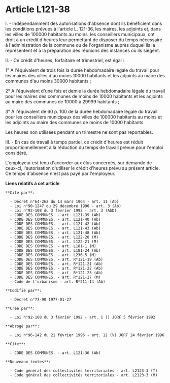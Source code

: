 # Article L121-38

I. - Indépendamment des autorisations d'absence dont ils bénéficient dans les conditions prévues à l'article L. 121-36, les
maires, les adjoints et, dans les villes de 100000 habitants au moins, les conseillers municipaux, ont droit à un crédit
d'heures leur permettant de disposer du temps nécessaire à l'administration de la commune ou de l'organisme auprès duquel ils
la représentent et à la préparation des réunions des instances où ils siègent.

II. - Ce crédit d'heures, forfaitaire et trimestriel, est égal :

1° A l'équivalent de trois fois la durée hebdomadaire légale du travail pour les maires des villes d'au moins 10000 habitants
et les adjoints au maire des communes d'au moins 30000 habitants ;

2° A l'équivalent d'une fois et demie la durée hebdomadaire légale du travail pour les maires des communes de moins de 10000
habitants et les adjoints au maire des communes de 10000 à 29999 habitants ;

3° A l'équivalent de 60 p. 100 de la durée hebdomadaire légale du travail pour les conseillers municipaux des villes de
100000 habitants au moins et les adjoints au maire des communes de moins de 10000 habitants.

Les heures non utilisées pendant un trimestre ne sont pas reportables.

III. - En cas de travail à temps partiel, ce crédit d'heures est réduit proportionnellement à la réduction du temps de
travail prévue pour l'emploi considéré.

L'employeur est tenu d'accorder aux élus concernés, sur demande de ceux-ci, l'autorisation d'utiliser le crédit d'heures
prévu au présent article. Ce temps d'absence n'est pas payé par l'employeur.

**Liens relatifs à cet article**

	**Cité par**:

	  - Décret n°64-262 du 14 mars 1964 - art. 11 (Ab)
	  - Loi n°90-1247 du 29 décembre 1990 - art. 3 (Ab)
	  - Loi n°92-108 du 3 février 1992 - art. 3 (AbD)
	  - CODE DES COMMUNES. - art. L121-39 (Ab)
	  - CODE DES COMMUNES. - art. L121-40 (Ab)
	  - CODE DES COMMUNES. - art. L121-42 (Ab)
	  - CODE DES COMMUNES. - art. L121-43 (Ab)
	  - CODE DES COMMUNES. - art. L121-48 (Ab)
	  - CODE DES COMMUNES. - art. L122-20 (M)
	  - CODE DES COMMUNES. - art. L122-21 (M)
	  - CODE DES COMMUNES. - art. L181-1 (M)
	  - CODE DES COMMUNES. - art. L181-24 (Ab)
	  - CODE DES COMMUNES. - art. L236-5 (M)
	  - CODE DES COMMUNES. - art. R*121-19 (Ab)
	  - CODE DES COMMUNES. - art. R*121-21 (Ab)
	  - CODE DES COMMUNES. - art. R*121-22 (Ab)
	  - CODE DES COMMUNES. - art. R*121-23 (Ab)
	  - CODE DES COMMUNES. - art. R*121-27 (M)
	  - Code de l'urbanisme - art. R*211-14 (Ab)

	**Codifié par**:

	  - Décret n°77-90 1977-01-27

	**Créé par**:

	  - Loi n°92-108 du 3 février 1992 - art. 1 () JORF 5 février 1992

	**Abrogé par**:

	  - Loi n°96-142 du 21 février 1996 - art. 12 (V) JORF 24 février 1996

	**Cite**:

	  - CODE DES COMMUNES. - art. L121-36 (Ab)

	**Nouveaux textes**:

	  - Code général des collectivités territoriales - art. L2123-3 (T)
	  - Code général des collectivités territoriales - art. L2123-3 (M)
